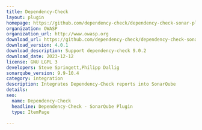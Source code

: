 ```yaml
---
title: Dependency-Check
layout: plugin
homepage: https://github.com/dependency-check/dependency-check-sonar-plugin
organization: OWASP
organization_url: http://www.owasp.org
download_url: https://github.com/dependency-check/dependency-check-sonar-plugin/releases/download/4.0.1/sonar-dependency-check-plugin-4.0.1.jar
download_version: 4.0.1
download_description: Support dependency-check 9.0.2
download_date: 2023-12-12
license: GNU LGPL 3
developers: Steve Springett,Philipp Dallig
sonarqube_version: 9.9-10.4
category: integration
description: Integrates Dependency-Check reports into SonarQube
details: 
seo:
  name: Dependency-Check
  headline: Dependency-Check - SonarQube Plugin
  type: ItemPage

---
```

